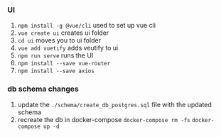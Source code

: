 ###  UI

1. `npm install -g @vue/cli` used to set up vue cli
2. `vue create ui` creates ui folder
3. `cd ui` moves you to ui folder
4. `vue add vuetify` adds veutify to ui
5. `npm run serve` runs the UI  
6. `npm install --save vue-router` 
7.  `npm install --save axios`


### db schema changes
1. update the ```./schema/create_db_postgres.sql``` file with the updated schema
2. recreate the db in docker-compose ```docker-compose rm -fs``` ```docker-compose up -d```